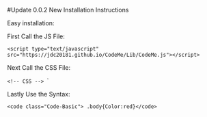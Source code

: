 #Update 0.0.2 New Installation Instructions


Easy installation:

First Call the JS File:
<!-- JS -->

`<script type="text/javascript" src="https://jdc20181.github.io/CodeMe/Lib/CodeMe.js"></script>`


 Next Call the CSS File:

`<!-- CSS -->
 `<link rel="stylesheet" type="text/css" href="https://jdc20181.github.io/CodeMe/Lib/CodeMe.css">`

Lastly Use the Syntax: 

<!--Basic Sytax Example -->
`<code class="Code-Basic"> .body{Color:red}</code>`





